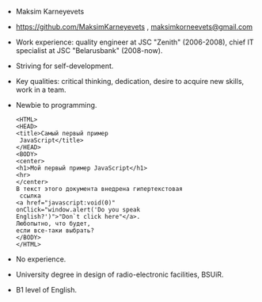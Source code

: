 * Maksim Karneyevets
* https://github.com/MaksimKarneyevets , maksimkorneevets@gmail.com
* Work experience: quality engineer at JSC "Zenith" (2006-2008), chief IT specialist at JSC "Belarusbank" (2008-now). 
* Striving for self-development. 
* Key qualities: critical thinking, dedication, desire to acquire new skills, work in a team.
* Newbie to programming.
	```
  <HTML>
	<HEAD>
	<title>Самый первый пример
	 JavaScript</title>
	</HEAD>
	<BODY>
	<center>
	<h1>Мой первый пример JavaScript</h1>
	<hr>
	</center>
	В текст этого документа внедрена гипертекстовая
	 ссылка
	<a href="javascript:void(0)" 
	onClick="window.alert('Do you speak
 	English?')">"Don`t click here"</a>. 
	Любопытно, что будет, 
	если все-таки выбрать?
	</BODY>
	</HTML>
  ```

* No experience.
* University degree in design of radio-electronic facilities, BSUiR.
* B1 level of English.
